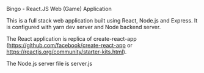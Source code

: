 Bingo - React.JS Web (Game) Application

This is a full stack web application built using React, Node.js and Express. It is configured with yarn dev server and Node backend server.

The React application is replica of create-react-app (https://github.com/facebook/create-react-app or https://reactjs.org/community/starter-kits.html).

The Node.js server file is server.js